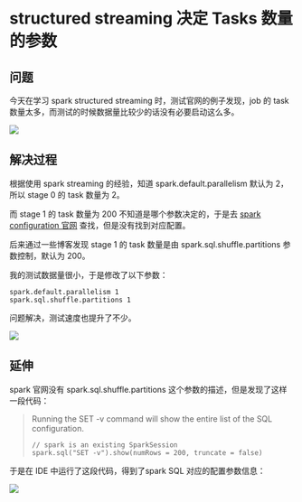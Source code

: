 # structured streaming 决定 Tasks 数量的参数

## 问题

今天在学习 spark structured streaming 时，测试官网的例子发现，job 的 task 数量太多，而测试的时候数据量比较少的话没有必要启动这么多。

![](https://upload-images.jianshu.io/upload_images/19310498-f75258e5d3d0b179.png?imageMogr2/auto-orient/strip%7CimageView2/2/w/1240)

## 解决过程
根据使用 spark streaming 的经验，知道 spark.default.parallelism 默认为 2，所以 stage 0 的 task 数量为 2。

而 stage 1 的 task 数量为 200 不知道是哪个参数决定的，于是去 [spark configuration 官网](http://spark.apache.org/docs/latest/configuration.html) 查找，但是没有找到对应配置。

后来通过一些博客发现 stage 1 的 task 数量是由 spark.sql.shuffle.partitions 参数控制，默认为 200。

我的测试数据量很小，于是修改了以下参数：
```
spark.default.parallelism 1
spark.sql.shuffle.partitions 1
```
问题解决，测试速度也提升了不少。

![](https://upload-images.jianshu.io/upload_images/19310498-027efc3ac083c01f.png?imageMogr2/auto-orient/strip%7CimageView2/2/w/1240)

## 延伸
spark 官网没有 spark.sql.shuffle.partitions 这个参数的描述，但是发现了这样一段代码：
>Running the SET -v command will show the entire list of the SQL configuration.
>```
>// spark is an existing SparkSession
>spark.sql("SET -v").show(numRows = 200, truncate = false)
>```

于是在 IDE 中运行了这段代码，得到了spark SQL 对应的配置参数信息：

![](https://upload-images.jianshu.io/upload_images/19310498-7495aee2d629fa48.png?imageMogr2/auto-orient/strip%7CimageView2/2/w/1240)

